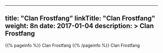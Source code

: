 
---
title: "Clan Frostfang"
linkTitle: "Clan Frostfang"
weight: 8n
date: 2017-01-04
description: >
 Clan Frostfang
---

{{% pageinfo %}}
Clan Frostfang
{{% /pageinfo %}}
Clan Frostfang
